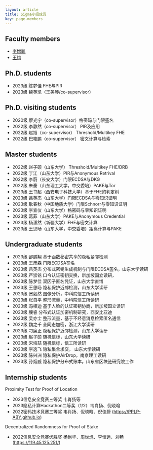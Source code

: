 ```yaml
---
layout: article
title: Sigma小组成员
key: page-members
---
```



## Faculty members

- [李增鹏](https://faculty.sdu.edu.cn/lizengpeng/zh_CN/index.htm)
- [王梅](https://faculty.sdu.edu.cn/wangmei12345/zh_CN/index.htm)


## Ph.D. students

- 2023级 陈梦佳 FHE与PIR
- 2023级 魏英凯（王美琴/co-supervisor）

## Ph.D. visiting students

- 2020级 廖光宇（co-supervisor）格密码与门限签名
- 2022级 李静然（co-supervisor） PIR及应用
- 2022级 赵旭（co-supervisor） Threshold/Multikey FHE
- 2022级 巴艳鹏（co-supervisor） 密文计算与检索
  
## Master students

- 2022级 赵子硕（山东大学） Threshold/Multikey FHE/DRB
- 2022级 丁江（山东大学）PIR与Anonymous Retrival
- 2022级 李蔚（长安大学）门限ECDSA与DKG
- 2022级 朱豪（山东理工大学，中交委培）PAKE与Tor
- 2023级 王书超（西安电子科技大学）基于FHE的判定树
- 2023级 吕英杰（山东大学）门限ECDSA与零知识证明
- 2023级 耿春秋（中国地质大学）门限Schnorr与零知识证明
- 2023级 李宣仪（山东大学）格密码与零知识证明
- 2023级 葛菲（山东大学）PAKE与Anonymous Credential
- 2023级 杨潇然（新疆大学）FHE与密文计算
- 2023级 王思旸（山东大学，中交委培）距离计算与PAKE


## Undergraduate students

- 2023级 邵鹏翔 基于函数秘密共享的隐私紧邻检测
- 2023级 王彦森 门限ECDSA签名
- 2023级 吕英杰 分布式密钥生成机制与门限ECDSA签名，山东大学读研
- 2023级 严崇铭 口令认证密钥交换，新加坡国立读研，
- 2023级 陈梦佳 双因子匿名凭证，山东大学直博
- 2023级 王思旸 隐私保护近邻检测，山东大学读研
- 2023级 贺毅然 图像分析，中科院信工所读研
- 2023级 张自平 整形流量，中科院信工所读研
- 2023级 冯相迪 基于人脸的认证密钥协商，新加坡国立读研
- 2023级 腰睿 分布式认证加密机制研究，西安比亚迪
- 2023级 吴亦尘 整形流量，基于不经意消息检索匿名通信
- 2022级 魏之千 全同态加密，浙江大学读研
- 2023级 刁廉正 隐私保护近邻检测，山东大学读研
- 2023级 赵子硕 随机信标，山东大学读研
- 2023级 宋培喆 随机信标，信工所读研
- 2023级 李逸飞 隐私集合求交， 山东大学读研
- 2023级 陈兴洲 隐私保护AirDrop，南京理工读研
- 2023级 孙烟威 隐私保护分布式账本，山东省区块链研究院工作


## Internship students

Proximity Test for Proof of Location
- 2023信息安全竞赛三等奖 韦肖扬等 
- 2023隐私计算Hackathon二等奖（1/2）韦肖扬、倪晓晗
- 2022密码技术竞赛三等奖 韦肖扬、倪晓晗、倪佳蔚 (https://PPLP-ABY.github.io)
  
Decentralized Randomness for Proof of Stake
- 2022信息安全竞赛优胜奖 杨尚华、周世焜、李恒远、刘畅 (https://119.45.125.251/)
